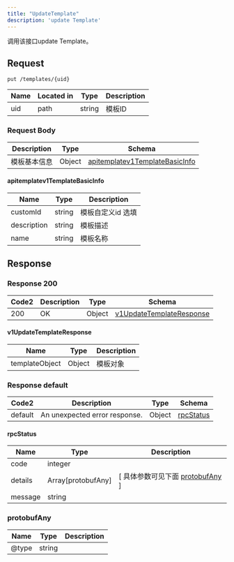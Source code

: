 ```yaml
---
title: "UpdateTemplate"
description: 'update Template'
---
```

调用该接口update Template。

## Request


```
put /templates/{uid}
```

| Name | Located in | Type | Description | 
| ---- | ---------- | ----------- | ----------- | 
| uid | path | string | 模板ID |  

### Request Body 
| Description | Type | Schema |
| ----------- | ------ | ------ |
| 模板基本信息 | Object | [apitemplatev1TemplateBasicInfo](#apitemplatev1TemplateBasicInfo) |

#### apitemplatev1TemplateBasicInfo

| Name | Type | Description | 
| ---- | ---- | ----------- |     
| customId | string | 模板自定义id 选填 |      
| description | string | 模板描述 |      
| name | string | 模板名称 |   



## Response

### Response  200 
| Code2 | Description | Type | Schema |
| ---- | ----------- | ------ | ------ |
| 200 | OK | Object | [v1UpdateTemplateResponse](#v1UpdateTemplateResponse) |

#### v1UpdateTemplateResponse

| Name | Type | Description | 
| ---- | ---- | ----------- |    
| templateObject | Object | 模板对象   |   



### Response  default 
| Code2 | Description | Type | Schema |
| ---- | ----------- | ------ | ------ |
| default | An unexpected error response. | Object | [rpcStatus](#rpcStatus) |

#### rpcStatus

| Name | Type | Description | 
| ---- | ---- | ----------- |     
| code | integer |  |          
| details | Array[protobufAny] |  [ 具体参数可见下面 [protobufAny](#protobufAny) ] |       
| message | string |  |   

### protobufAny
| Name | Type | Description | 
| ---- | ---- | ----------- |     
| @type | string |  |   



